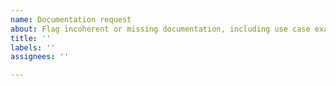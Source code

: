```yaml
---
name: Documentation request
about: Flag incoherent or missing documentation, including use case examples.
title: ''
labels: ''
assignees: ''

---
```


<!-- Please search existing issues to avoid creating duplicates -->
